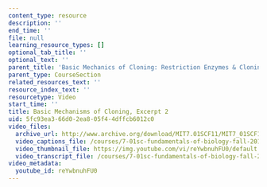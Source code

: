 ```yaml
---
content_type: resource
description: ''
end_time: ''
file: null
learning_resource_types: []
optional_tab_title: ''
optional_text: ''
parent_title: 'Basic Mechanics of Cloning: Restriction Enzymes & Cloning Vectors'
parent_type: CourseSection
related_resources_text: ''
resource_index_text: ''
resourcetype: Video
start_time: ''
title: Basic Mechanisms of Cloning, Excerpt 2
uid: 5fc93ea3-66d0-2ea8-05f4-4dffcb6012c0
video_files:
  archive_url: http://www.archive.org/download/MIT7.01SCF11/MIT7_01SCF11_track10_300k.mp4
  video_captions_file: /courses/7-01sc-fundamentals-of-biology-fall-2011/53b48d09dc125f36bb8e7637e1da21ed_reYwbnuhFU0.vtt
  video_thumbnail_file: https://img.youtube.com/vi/reYwbnuhFU0/default.jpg
  video_transcript_file: /courses/7-01sc-fundamentals-of-biology-fall-2011/f8709022bde458aee6b83276e7687fb4_reYwbnuhFU0.pdf
video_metadata:
  youtube_id: reYwbnuhFU0
---
```

